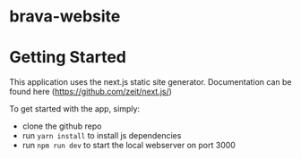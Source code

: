 # brava-website


# Getting Started

This application uses the next.js static site generator.  Documentation can be found here (https://github.com/zeit/next.js/)

To get started with the app, simply: 

* clone the github repo
* run ```yarn install``` to install js dependencies
* run ```npm run dev```  to start the local webserver on port 3000

